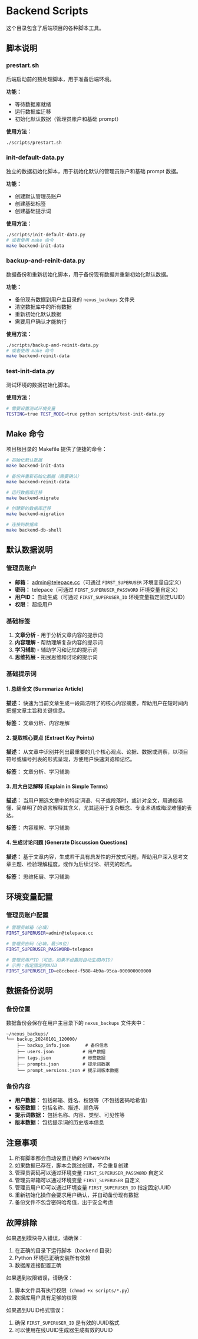 # Backend Scripts

这个目录包含了后端项目的各种脚本工具。

## 脚本说明

### prestart.sh
后端启动前的预处理脚本，用于准备后端环境。

**功能：**
- 等待数据库就绪
- 运行数据库迁移
- 初始化默认数据（管理员账户和基础 prompt）

**使用方法：**
```bash
./scripts/prestart.sh
```

### init-default-data.py
独立的数据初始化脚本，用于初始化默认的管理员账户和基础 prompt 数据。

**功能：**
- 创建默认管理员账户
- 创建基础标签
- 创建基础提示词

**使用方法：**
```bash
./scripts/init-default-data.py
# 或者使用 make 命令
make backend-init-data
```

### backup-and-reinit-data.py
数据备份和重新初始化脚本，用于备份现有数据并重新初始化默认数据。

**功能：**
- 备份现有数据到用户主目录的 `nexus_backups` 文件夹
- 清空数据库中的所有数据
- 重新初始化默认数据
- 需要用户确认才能执行

**使用方法：**
```bash
./scripts/backup-and-reinit-data.py
# 或者使用 make 命令
make backend-reinit-data
```

### test-init-data.py
测试环境的数据初始化脚本。

**使用方法：**
```bash
# 需要设置测试环境变量
TESTING=true TEST_MODE=true python scripts/test-init-data.py
```

## Make 命令

项目根目录的 Makefile 提供了便捷的命令：

```bash
# 初始化默认数据
make backend-init-data

# 备份并重新初始化数据（需要确认）
make backend-reinit-data

# 运行数据库迁移
make backend-migrate

# 创建新的数据库迁移
make backend-migration

# 连接到数据库
make backend-db-shell
```

## 默认数据说明

### 管理员账户
- **邮箱：** admin@telepace.cc（可通过 `FIRST_SUPERUSER` 环境变量自定义）
- **密码：** telepace（可通过 `FIRST_SUPERUSER_PASSWORD` 环境变量自定义）
- **用户ID：** 自动生成（可通过 `FIRST_SUPERUSER_ID` 环境变量指定固定UUID）
- **权限：** 超级用户

### 基础标签
1. **文章分析** - 用于分析文章内容的提示词
2. **内容理解** - 帮助理解复杂内容的提示词
3. **学习辅助** - 辅助学习和记忆的提示词
4. **思维拓展** - 拓展思维和讨论的提示词

### 基础提示词

#### 1. 总结全文 (Summarize Article)
**描述：** 快速为当前文章生成一段简洁明了的核心内容摘要，帮助用户在短时间内把握文章主旨和关键信息。

**标签：** 文章分析、内容理解

#### 2. 提取核心要点 (Extract Key Points)
**描述：** 从文章中识别并列出最重要的几个核心观点、论据、数据或洞察，以项目符号或编号列表的形式呈现，方便用户快速浏览和记忆。

**标签：** 文章分析、学习辅助

#### 3. 用大白话解释 (Explain in Simple Terms)
**描述：** 当用户圈选文章中的特定词语、句子或段落时，或针对全文，用通俗易懂、简单明了的语言解释其含义，尤其适用于复杂概念、专业术语或晦涩难懂的表达。

**标签：** 内容理解、学习辅助

#### 4. 生成讨论问题 (Generate Discussion Questions)
**描述：** 基于文章内容，生成若干具有启发性的开放式问题，帮助用户深入思考文章主题、检验理解程度，或作为后续讨论、研究的起点。

**标签：** 思维拓展、学习辅助

## 环境变量配置

### 管理员账户配置
```bash
# 管理员邮箱（必填）
FIRST_SUPERUSER=admin@telepace.cc

# 管理员密码（必填，最少8位）
FIRST_SUPERUSER_PASSWORD=telepace

# 管理员用户ID（可选，如果不设置则自动生成UUID）
# 示例：指定固定的UUID
FIRST_SUPERUSER_ID=e8ccbeed-f588-4b9a-95ca-000000000000
```

## 数据备份说明

### 备份位置
数据备份会保存在用户主目录下的 `nexus_backups` 文件夹中：
```
~/nexus_backups/
└── backup_20240101_120000/
    ├── backup_info.json      # 备份信息
    ├── users.json           # 用户数据
    ├── tags.json            # 标签数据
    ├── prompts.json         # 提示词数据
    └── prompt_versions.json # 提示词版本数据
```

### 备份内容
- **用户数据：** 包括邮箱、姓名、权限等（不包括密码哈希值）
- **标签数据：** 包括名称、描述、颜色等
- **提示词数据：** 包括名称、内容、类型、可见性等
- **版本数据：** 包括提示词的历史版本信息

## 注意事项

1. 所有脚本都会自动设置正确的 `PYTHONPATH`
2. 如果数据已存在，脚本会跳过创建，不会重复创建
3. 管理员密码可以通过环境变量 `FIRST_SUPERUSER_PASSWORD` 自定义
4. 管理员邮箱可以通过环境变量 `FIRST_SUPERUSER` 自定义
5. 管理员用户ID可以通过环境变量 `FIRST_SUPERUSER_ID` 指定固定UUID
6. 重新初始化操作会要求用户确认，并自动备份现有数据
7. 备份文件不包含密码哈希值，出于安全考虑

## 故障排除

如果遇到模块导入错误，请确保：
1. 在正确的目录下运行脚本（backend 目录）
2. Python 环境已正确安装所有依赖
3. 数据库连接配置正确

如果遇到权限错误，请确保：
1. 脚本文件具有执行权限（`chmod +x scripts/*.py`）
2. 数据库用户具有足够的权限

如果遇到UUID格式错误：
1. 确保 `FIRST_SUPERUSER_ID` 是有效的UUID格式
2. 可以使用在线UUID生成器生成有效的UUID 